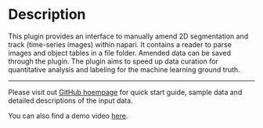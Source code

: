 # Description

This plugin provides an interface to manually amend 2D segmentation and track (time-series images) within napari. It contains a reader to parse images and object tables in a file folder. Amended data can be saved through the plugin. The plugin aims to speed up data curation for quantitative analysis and labeling for the machine learning ground truth.

----------------------------------

Please visit out [GitHub hoempage](https://github.com/Jeff-Gui/napari-amdtrk-plugin) for quick start guide, sample data and detailed descriptions of the input data.

You can also find a demo video [here](https://drive.google.com/file/d/1oHPdYcKv-QgOWylm21DnOF1NlVNsRIcL/view).
